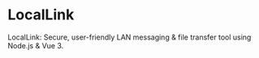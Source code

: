 # LocalLink
LocalLink: Secure, user-friendly LAN messaging &amp; file transfer tool using Node.js &amp; Vue 3.
